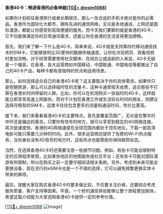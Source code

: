 **香港4G卡：畅游香港的必备神器[[TG💪+ @esim1088](https://t.me/s/esim1088)]**

如果你计划前往香港旅行或者长期居住，那么一张合适的手机卡绝对是你的必需品。香港作为国际化大都市，拥有先进的通信网络，无论是本地通话、上网还是国际漫游，都能让你感受到高效便捷的服务。而今天我们要聊的就是香港的4G卡，它不仅能够满足你的日常通讯需求，还能让你在香港的生活变得更加顺畅。

首先，我们来了解一下什么是4G卡。简单来说，4G卡就是支持第四代移动通信技术的SIM卡，它能够提供比3G更快的数据传输速度，让你在浏览网页、观看视频时更加流畅。对于经常需要使用社交媒体、在线办公或追剧的人来说，4G卡无疑是一个福音。在香港，各大运营商如中国移动、中国联通、中国电信等都推出了自己的4G卡产品，每种卡都有其独特的优点和适用场景。

那么，如何选择适合自己的香港4G卡呢？这主要取决于你的具体需求。如果你只是短期旅游，那么可以选择临时性的流量卡，这种卡通常按天收费，适合那些不打算在香港长时间停留的人群。比如，你可以在机场购买一张临时的4G卡，这样就能立即享受高速上网服务。而对于计划在香港工作或生活较长时间的朋友，则建议选择月租型的SIM卡，这类卡往往包含更多的流量和通话时间，性价比更高。

接下来，我们来看看香港4G卡的主要特点。首先是覆盖范围广，无论是在繁华的中环还是偏远的离岛，只要你有信号的地方，就可以享受到稳定的4G网络连接。其次是速度快，香港的4G网络速度在全球范围内都处于领先地位，下载一部高清电影可能只需要几分钟的时间。此外，很多运营商还提供了免费的Wi-Fi热点服务，当你身处没有4G信号的地方时，这些热点也能帮助你保持联网状态。

当然，在选择香港4G卡时还需要注意一些细节问题。例如，有些卡可能会限制特定的应用程序使用，比如某些地区的地图服务或社交平台；还有些卡可能对国际漫游有所限制，所以在购买之前一定要仔细阅读相关条款。另外，考虑到未来可能会更换设备，现在流行的eSIM卡也是一个不错的选择，它可以避免频繁更换实体卡带来的麻烦。

最后，提醒大家在购买香港4G卡时要多做比较，不仅要关注价格，还要综合考虑服务质量、客户支持等因素。毕竟，一个好的通信体验能够让整个旅程更加愉快。希望这篇介绍能为大家选购香港4G卡提供一定的参考价值。

[[TG💪+ @esim1088](https://t.me/s/esim1088) ![Image](https://i.postimg.cc/4NQfJmqS/Snipaste-2025-05-13-00-14-12.png)]